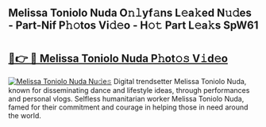 ## Melissa Toniolo Nuda O𝚗𝚕yf𝚊ns L𝚎a𝚔ed N𝚞𝚍es - Part-Nif P𝚑𝚘tos Vi𝚍𝚎o - H𝚘𝚝 Part L𝚎a𝚔s SpW61

# <h2><a href="http://kf3k5tp.oniu.top/?m=Melissa+Toniolo+Nuda">🔗👉 🔴 Melissa Toniolo Nuda P𝚑ot𝚘𝚜 V𝚒d𝚎o</a></h2>

[![Melissa Toniolo Nuda Nu𝚍e𝚜](https://i.imgur.com/0qMVB7G.gif)](http://kf3k5tp.oniu.top/?m=Melissa+Toniolo+Nuda)
Digital trendsetter Melissa Toniolo Nuda, known for disseminating dance and lifestyle ideas, through performances and personal vlogs. Selfless humanitarian worker Melissa Toniolo Nuda, famed for their commitment and courage in helping those in need around the world.  

